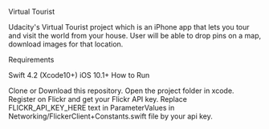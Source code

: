 Virtual Tourist

Udacity's Virtual Tourist project which is an iPhone app that lets you tour and visit the world from your house. User will be able to drop pins on a map, download images for that location.

Requirements

Swift 4.2 (Xcode10+)
iOS 10.1+
How to Run

Clone or Download this repository.
Open the project folder in xcode.
Register on Flickr and get your Flickr API key.
Replace FLICKR_API_KEY_HERE text in ParameterValues in Networking/FlickerClient+Constants.swift file by your api key.
